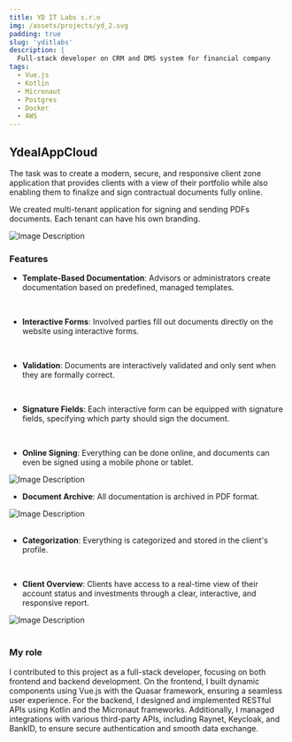 ```yaml
---
title: YD IT Labs s.r.o
img: /assets/projects/yd_2.svg
padding: true
slug: 'yditlabs'
description: |
  Full-stack developer on CRM and DMS system for financial company
tags:
  - Vue.js
  - Kotlin
  - Micronaut
  - Postgres
  - Docker
  - AWS
---
```


## YdealAppCloud

The task was to create a modern, secure, and responsive client zone application that provides clients with a view of their portfolio while also enabling them to finalize and sign contractual documents fully online.

We created multi-tenant application for signing and sending PDFs documents. Each tenant can have his own branding.

![Image Description](/assets/projects/yd/0.png)

### Features

- **Template-Based Documentation**: Advisors or administrators create documentation based on predefined, managed templates.
<br>

- **Interactive Forms**: Involved parties fill out documents directly on the website using interactive forms.
<br>

- **Validation**: Documents are interactively validated and only sent when they are formally correct.  
<br>

- **Signature Fields**: Each interactive form can be equipped with signature fields, specifying which party should sign the document.  
<br>

- **Online Signing**: Everything can be done online, and documents can even be signed using a mobile phone or tablet.

![Image Description](/assets/projects/yd/1.png)
<br>

- **Document Archive**: All documentation is archived in PDF format.

![Image Description](/assets/projects/yd/2.png)  
<br>

- **Categorization**: Everything is categorized and stored in the client's profile.  
<br>

- **Client Overview**: Clients have access to a real-time view of their account status and investments through a clear, interactive, and responsive report.

![Image Description](/assets/projects/yd/3.png)  
<br>



### My role

I contributed to this project as a full-stack developer, focusing on both frontend and backend development. On the frontend, I built dynamic components using Vue.js with the Quasar framework, ensuring a seamless user experience. For the backend, I designed and implemented RESTful APIs using Kotlin and the Micronaut frameworks. Additionally, I managed integrations with various third-party APIs, including Raynet, Keycloak, and BankID, to ensure secure authentication and smooth data exchange.



